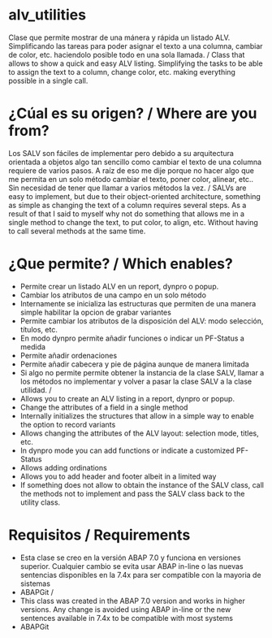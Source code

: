 # alv_utilities
Clase que permite mostrar de una mánera y rápida un listado ALV. Simplificando las tareas para poder asignar el texto a una columna, cambiar de color, etc. haciendolo posible todo en una sola llamada.
/
Class that allows to show a quick and easy ALV listing. Simplifying the tasks to be able to assign the text to a column, change color, etc. making everything possible in a single call.

# ¿Cúal es su origen? / Where are you from?
Los SALV son fáciles de implementar pero debido a su arquitectura orientada a objetos algo tan sencillo como cambiar el texto de una columna requiere de varios pasos. 
A raíz de eso me dije porque no hacer algo que me permita en un solo método cambiar el texto, poner color, alinear, etc.. Sin necesidad de tener que llamar a varios métodos la vez. 
/
SALVs are easy to implement, but due to their object-oriented architecture, something as simple as changing the text of a column requires several steps.
As a result of that I said to myself why not do something that allows me in a single method to change the text, to put color, to align, etc. Without having to call several methods at the same time.

# ¿Que permite? / Which enables?

- Permite crear un listado ALV en un report, dynpro o popup.
- Cambiar los atributos de una campo en un solo método
- Internamente se inicializa las estructuras que permiten de una manera simple habilitar la opcion de grabar variantes
- Permite cambiar los atributos de la disposición del ALV: modo selección, títulos, etc.
- En modo dynpro permite añadir funciones o indicar un PF-Status a medida
- Permite añadir ordenaciones
- Permite añadir cabecera y pie de página aunque de manera limitada
- Si algo no permite permite obtener la instancia de la clase SALV, llamar a los métodos no implementar y volver a pasar la clase SALV a la clase utilidad.
/
- Allows you to create an ALV listing in a report, dynpro or popup.
- Change the attributes of a field in a single method
- Internally initializes the structures that allow in a simple way to enable the option to record variants
- Allows changing the attributes of the ALV layout: selection mode, titles, etc.
- In dynpro mode you can add functions or indicate a customized PF-Status
- Allows adding ordinations
- Allows you to add header and footer albeit in a limited way
- If something does not allow to obtain the instance of the SALV class, call the methods not to implement and pass the SALV class back to the utility class.

# Requisitos / Requirements

- Esta clase se creo en la versión ABAP 7.0 y funciona en versiones superior. Cualquier cambio se evita usar ABAP in-line o las nuevas sentencias disponibles en la 7.4x para ser compatible con la mayoria de sistemas
- ABAPGit
/
- This class was created in the ABAP 7.0 version and works in higher versions. Any change is avoided using ABAP in-line or the new sentences available in 7.4x to be compatible with most systems
- ABAPGit
